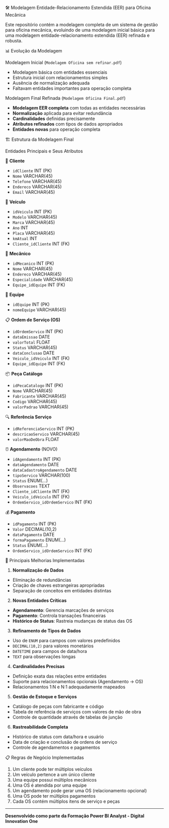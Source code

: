 🛠️ Modelagem Entidade-Relacionamento Estendida (EER) para Oficina Mecânica

Este repositório contém a modelagem completa de um sistema de gestão para oficina mecânica, evoluindo de uma modelagem inicial básica para uma modelagem entidade-relacionamento estendida (EER) refinada e robusta.

📊 Evolução da Modelagem

Modelagem Inicial (`Modelagem Oficina sem refinar.pdf`)
- Modelagem básica com entidades essenciais
- Estrutura inicial com relacionamentos simples
- Ausência de normalização adequada
- Faltavam entidades importantes para operação completa

Modelagem Final Refinada (`Modelagem Oficina Final.pdf`)
- **Modelagem EER completa** com todas as entidades necessárias
- **Normalização** aplicada para evitar redundância
- **Cardinalidades** definidas precisamente
- **Atributos refinados** com tipos de dados apropriados
- **Entidades novas** para operação completa

🏗️ Estrutura da Modelagem Final

Entidades Principais e Seus Atributos

👥 **Cliente**
- `idCliente` INT (PK)
- `Nome` VARCHAR(45)
- `Telefone` VARCHAR(45)
- `Endereco` VARCHAR(45)
- `Email` VARCHAR(45)

🚗 **Veículo**
- `idVeiculo` INT (PK)
- `Modelo` VARCHAR(45)
- `Marca` VARCHAR(45)
- `Ano` INT
- `Placa` VARCHAR(45)
- `kmAtual` INT
- `Cliente_idCliente` INT (FK)

🔧 **Mecânico**
- `idMecanico` INT (PK)
- `Nome` VARCHAR(45)
- `Endereco` VARCHAR(45)
- `Especialidade` VARCHAR(45)
- `Equipe_idEquipe` INT (FK)

👥 **Equipe**
- `idEquipe` INT (PK)
- `nomeEquipe` VARCHAR(45)

📋 **Ordem de Serviço (OS)**
- `idOrdemServico` INT (PK)
- `dataEmissao` DATE
- `valorTotal` FLOAT
- `Status` VARCHAR(45)
- `dataConclusao` DATE
- `Veiculo_idVeiculo` INT (FK)
- `Equipe_idEquipe` INT (FK)

📦 **Peça Catálogo**
- `idPecaCatalogo` INT (PK)
- `Nome` VARCHAR(45)
- `Fabricante` VARCHAR(45)
- `Codigo` VARCHAR(45)
- `valorPadrao` VARCHAR(45)

🔍 **Referência Serviço**
- `idReferenciaServico` INT (PK)
- `descricaoServico` VARCHAR(45)
- `valorMaoDeObra` FLOAT

⏰ **Agendamento** (NOVO)
- `idAgendamento` INT (PK)
- `dataAgendamento` DATE
- `dataCadastroAgendamento` DATE
- `tipoServico` VARCHAR(100)
- `Status` ENUM(...)
- `Observacoes` TEXT
- `Cliente_idCliente` INT (FK)
- `Veiculo_idVeiculo` INT (FK)
- `OrdemServico_idOrdemServico` INT (FK)

💰 **Pagamento**
- `idPagamento` INT (PK)
- `Valor` DECIMAL(10,2)
- `dataPagamento` DATE
- `formaPagamento` ENUM(...)
- `Status` ENUM(...)
- `OrdemServico_idOrdemServico` INT (FK)

🎯 Principais Melhorias Implementadas

1. **Normalização de Dados**
- Eliminação de redundâncias
- Criação de chaves estrangeiras apropriadas
- Separação de conceitos em entidades distintas

2. **Novas Entidades Críticas**
- **Agendamento**: Gerencia marcações de serviços
- **Pagamento**: Controla transações financeiras
- **Histórico de Status**: Rastreia mudanças de status das OS

3. **Refinamento de Tipos de Dados**
- Uso de `ENUM` para campos com valores predefinidos
- `DECIMAL(10,2)` para valores monetários
- `DATETIME` para campos de data/hora
- `TEXT` para observações longas

4. **Cardinalidades Precisas**
- Definição exata das relações entre entidades
- Suporte para relacionamentos opcionais (Agendamento → OS)
- Relacionamentos 1:N e N:1 adequadamente mapeados

5. **Gestão de Estoque e Serviços**
- Catálogo de peças com fabricante e código
- Tabela de referência de serviços com valores de mão de obra
- Controle de quantidade através de tabelas de junção

6. **Rastreabilidade Completa**
- Histórico de status com data/hora e usuário
- Data de criação e conclusão de ordens de serviço
- Controle de agendamentos e pagamentos

📋 Regras de Negócio Implementadas

1. Um cliente pode ter múltiplos veículos
2. Um veículo pertence a um único cliente
3. Uma equipe possui múltiplos mecânicos
4. Uma OS é atendida por uma equipe
5. Um agendamento pode gerar uma OS (relacionamento opcional)
6. Uma OS pode ter múltiplos pagamentos
7. Cada OS contém múltiplos itens de serviço e peças

---

**Desenvolvido como parte da Formação Power BI Analyst - Digital Innovation One**
